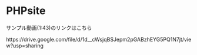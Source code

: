 # PHPsite
<p>サンプル動画(1:43)のリンクはこちら</p>
https://drive.google.com/file/d/1d__cWsjqBSJepm2pGABzhEYG5PQ1N7jt/view?usp=sharing
